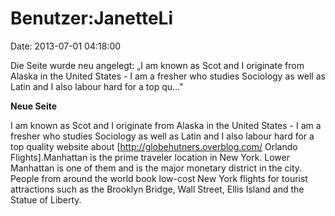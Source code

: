 Benutzer:JanetteLi
==================

Date: 2013-07-01 04:18:00

Die Seite wurde neu angelegt: „I am known as Scot and I originate from
Alaska in the United States - I am a fresher who studies Sociology as
well as Latin and I also labour hard for a top qu..."

**Neue Seite**

<div>

I am known as Scot and I originate from Alaska in the United States - I
am a fresher who studies Sociology as well as Latin and I also labour
hard for a top quality website about \[http://globehutners.overblog.com/
Orlando Flights\].Manhattan is the prime traveler location in New York.
Lower Manhattan is one of them and is the major monetary district in the
city. People from around the world book low-cost New York flights for
tourist attractions such as the Brooklyn Bridge, Wall Street, Ellis
Island and the Statue of Liberty.

</div>
